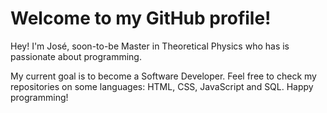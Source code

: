 # Welcome to my GitHub profile!

Hey! I'm José, soon-to-be Master in Theoretical Physics who has is passionate about programming.

My current goal is to become a Software Developer. Feel free to check my repositories on some languages: HTML, CSS, JavaScript and SQL. Happy programming!
